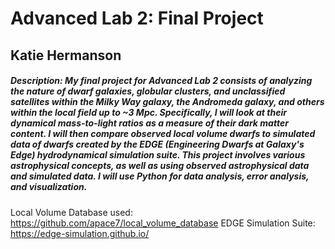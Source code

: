 # Advanced Lab 2: Final Project
## Katie Hermanson
##### Description: My final project for Advanced Lab 2 consists of analyzing the nature of dwarf galaxies, globular clusters, and unclassified satellites within the Milky Way galaxy, the Andromeda galaxy, and others within the local field up to ~3 Mpc. Specifically, I will look at their dynamical mass-to-light ratios as a measure of their dark matter content. I will then compare observed local volume dwarfs to simulated data of dwarfs created by the EDGE (Engineering Dwarfs at Galaxy's Edge) hydrodynamical simulation suite. This project involves various astrophysical concepts, as well as using observed astrophysical data and simulated data. I will use Python for data analysis, error analysis, and visualization.

Local Volume Database used: https://github.com/apace7/local_volume_database
EDGE Simulation Suite: https://edge-simulation.github.io/
